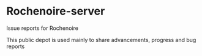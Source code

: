 # Rochenoire-server
Issue reports for Rochenoire

This public depot is used mainly to share advancements, progress and bug reports
